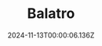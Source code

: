 ---
title: "Balatro"
id: 2379780
date: 2024-11-13T00:00:06.136Z
link: games/steam/recent/balatro
image: http://media.steampowered.com/steamcommunity/public/images/apps/2379780/b6018068070ab0e23561694c11f7950dd6f4c752.jpg
playtime_2weeks: 353
playtime_forever: 1769
playtime_windows_forever: 0
playtime_mac_forever: 0
playtime_linux_forever: 1769
playtime_deck_forever: 1769
---